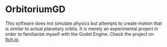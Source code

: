 # OrbitoriumGD

This software does not simulate physics but attempts to create motion that is similar to actual planetary orbits. It is merely an experimental project in order to familiarize myself with the Godot Engine.
Check the project on [Itch.io](https://raynesz.itch.io/orbitoriumgd).
